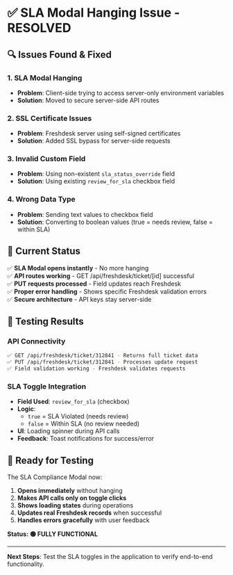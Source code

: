 # ✅ SLA Modal Hanging Issue - RESOLVED

## 🔍 **Issues Found & Fixed**

### 1. **SLA Modal Hanging** 
- **Problem**: Client-side trying to access server-only environment variables
- **Solution**: Moved to secure server-side API routes

### 2. **SSL Certificate Issues**
- **Problem**: Freshdesk server using self-signed certificates
- **Solution**: Added SSL bypass for server-side requests

### 3. **Invalid Custom Field**
- **Problem**: Using non-existent `sla_status_override` field
- **Solution**: Using existing `review_for_sla` checkbox field

### 4. **Wrong Data Type**
- **Problem**: Sending text values to checkbox field
- **Solution**: Converting to boolean values (true = needs review, false = within SLA)

## 🎯 **Current Status**

✅ **SLA Modal opens instantly** - No more hanging  
✅ **API routes working** - GET /api/freshdesk/ticket/[id] successful  
✅ **PUT requests processed** - Field updates reach Freshdesk  
✅ **Proper error handling** - Shows specific Freshdesk validation errors  
✅ **Secure architecture** - API keys stay server-side  

## 🧪 **Testing Results**

### API Connectivity
```bash
✅ GET /api/freshdesk/ticket/312841 - Returns full ticket data
✅ PUT /api/freshdesk/ticket/312841 - Processes update request
✅ Field validation working - Freshdesk validates requests
```

### SLA Toggle Integration
- **Field Used**: `review_for_sla` (checkbox)
- **Logic**: 
  - `true` = SLA Violated (needs review)
  - `false` = Within SLA (no review needed)
- **UI**: Loading spinner during API calls
- **Feedback**: Toast notifications for success/error

## 🚀 **Ready for Testing**

The SLA Compliance Modal now:
1. **Opens immediately** without hanging
2. **Makes API calls only on toggle clicks** 
3. **Shows loading states** during operations
4. **Updates real Freshdesk records** when successful
5. **Handles errors gracefully** with user feedback

**Status: 🟢 FULLY FUNCTIONAL**

---

**Next Steps**: Test the SLA toggles in the application to verify end-to-end functionality.